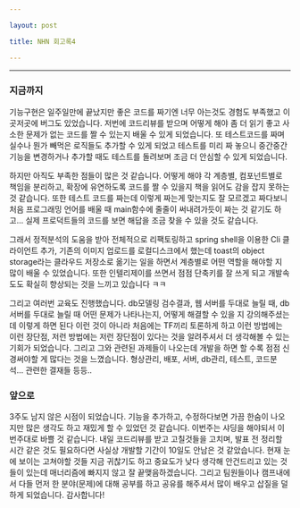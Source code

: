 ```yaml
---

layout: post

title: NHN 회고록4

---
```




****



### 지금까지


기능구현은 일주일만에 끝났지만 좋은 코드를 짜기엔 너무 아는것도 경험도 부족했고 이곳저곳에 버그도 있었습니다. 저번에 코드리뷰를 받으며 어떻게 해야 좀 더 읽기 좋고 사소한 문제가 없는 코드를 짤 수 있는지 배울 수 있게 되었습니다. 또 테스트코드를 짜며 실수나 뭔가 빼먹은 로직들도 추가할 수 있게 되었고 테스트를 미리 짜 놓으니 중간중간 기능을 변경하거나 추가할 때도 테스트를 돌려보며 조금 더 안심할 수 있게 되었습니다.

하지만 아직도 부족한 점들이 많은 것 같습니다. 어떻게 해야 각 계층별, 컴포넌트별로 책임을 분리하고, 확장에 유연하도록 코드를 짤 수 있을지 책을 읽어도 감을 잡지 못하는 것 같습니다. 또한 테스트 코드를 짜는데 이렇게 짜는게 맞는지도 잘 모르겠고 짜다보니 처음 프로그래밍 언어를 배울 때 main함수에 줄줄이 써내려가듯이 짜는 것 같기도 하고... 실제 프로덕트들의 코드를 보면 해답을 조금 찾을 수 있을 것도 같습니다.

그래서 정적분석의 도움을 받아 전체적으로 리팩토링하고 spring shell을 이용한 Cli 클라이언트 추가, 기존의 이미지 업로드를 로컬디스크에서 했는데 toast의 object storage라는 클라우드 저장소로 옮기는 일을 하면서 계층별로 어떤 역할을 해야할 지 많이 배울 수 있었습니다.
또한 인텔리제이를 쓰면서 점점 단축키를 잘 쓰게 되고 개발속도도 확실히 향상되는 것을 느끼고 있습니다 ㅋㅋ

그리고 여러번 교육도 진행했습니다. db모델링 검수결과, 웹 서버를 두대로 늘릴 때, db서버를 두대로 늘릴 때 어떤 문제가 나타나는지, 어떻게 해결할 수 있을 지 강의해주셨는데 이렇게 하면 된다 이런 것이 아니라 처음에는 TF끼리 토론하게 하고 이런 방법에는 이런 장단점, 저런 방법에는 저런 장단점이 있다는 것을 알려주셔서 더 생각해볼 수 있는 기회가 되었습니다.
그리고 그와 관련된 과제들이 나오는데 개발을 하면 할 수록 점점 신경써야할 게 많다는 것을 느꼈습니다. 형상관리, 배포, 서버, db관리, 테스트, 코드분석... 관련한 결재들 등등..




### 앞으로

3주도 남지 않은 시점이 되었습니다. 기능을 추가하고, 수정하다보면 가끔 한숨이 나오지만 많은 생각도 하고 재밌게 할 수 있었던 것 같습니다. 이번주는 샤딩을 해야되서 이번주대로 바쁠 것 같습니다. 내일 코드리뷰를 받고 고칠것들을 고치며, 발표 전 정리할 시간 같은 것도 필요하다면 사실상 개발할 기간이 10일도 안남은 것 같았습니다. 현재 눈에 보이는 고쳐야할 것들 지금 귀찮기도 하고 중요도가 낮다 생각해 안건드리고 있는 것들이 있는데 매너리즘에 빠지지 않고 잘 끝맺음하겠습니다.
그리고 팀원들이나 캠프내에서 다들 먼저 한 분야(문제)에 대해 공부를 하고 공유를 해주셔서 많이 배우고 삽질을 덜 하게 되었습니다. 감사합니다!
